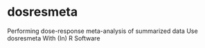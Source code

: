 # dosresmeta
Performing dose-response meta-analysis of summarized data Use dosresmeta With (In) R Software
